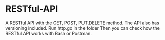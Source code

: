 # RESTful-API
A RESTful API with the GET, POST, PUT,DELETE method. The API also has versioning included.
Run http.go in the folder
Then you can check how the RESTful API works with Bash or Postman.
